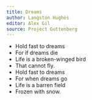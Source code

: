 ```yaml
---
title: Dreams
author: Langston Hughes
editor: Alex Gil
source: Project Guttenberg
---
```


- Hold fast to dreams
- For if dreams die
- Life is a broken-winged bird
- That cannot fly.
- Hold fast to dreams
- For when dreams go
- Life is a barren field
- Frozen with snow.
